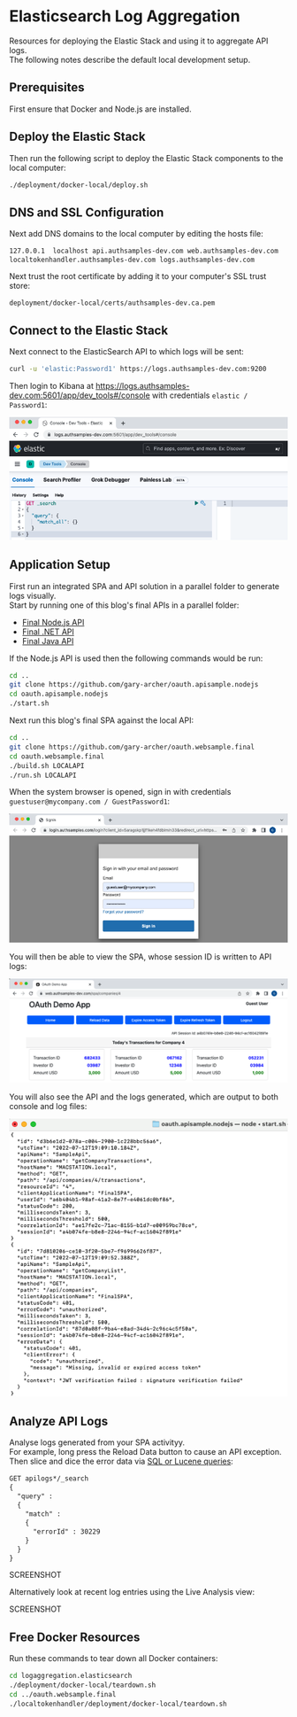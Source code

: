 # Elasticsearch Log Aggregation

Resources for deploying the Elastic Stack and using it to aggregate API logs.\
The following notes describe the default local development setup.

## Prerequisites

First ensure that Docker and Node.js are installed.

## Deploy the Elastic Stack

Then run the following script to deploy the Elastic Stack components to the local computer:

```bash
./deployment/docker-local/deploy.sh
```

## DNS and SSL Configuration

Next add DNS domains to the local computer by editing the hosts file:

```text
127.0.0.1  localhost api.authsamples-dev.com web.authsamples-dev.com localtokenhandler.authsamples-dev.com logs.authsamples-dev.com
```

Next trust the root certificate by adding it to your computer's SSL trust store:

```text
deployment/docker-local/certs/authsamples-dev.ca.pem
```

## Connect to the Elastic Stack

Next connect to the ElasticSearch API to which logs will be sent:

```bash
curl -u 'elastic:Password1' https://logs.authsamples-dev.com:9200
```

Then login to Kibana at https://logs.authsamples-dev.com:5601/app/dev_tools#/console with credentials `elastic / Password1`:

![Kibana UI](./doc/kibana.png)


## Application Setup

First run an integrated SPA and API solution in a parallel folder to generate logs visually.\
Start by running one of this blog's final APIs in a parallel folder:

- [Final Node.js API](https://github.com/gary-archer/oauth.apisample.nodejs)
- [Final .NET API](https://github.com/gary-archer/oauth.apisample.netcore)
- [Final Java API](https://github.com/gary-archer/oauth.apisample.javaspringboot)

If the Node.js API is used then the following commands would be run:

```bash
cd ..
git clone https://github.com/gary-archer/oauth.apisample.nodejs
cd oauth.apisample.nodejs
./start.sh
```

Next run this blog's final SPA against the local API:

```bash
cd ..
git clone https://github.com/gary-archer/oauth.websample.final
cd oauth.websample.final
./build.sh LOCALAPI
./run.sh LOCALAPI
```

When the system browser is opened, sign in with credentials `guestuser@mycompany.com / GuestPassword1`:

![Login](./doc/login.png)

You will then be able to view the SPA, whose session ID is written to API logs:

![SPA](./doc/spa.png)

You will also see the API and the logs generated, which are output to both console and log files:

![API Logs](./doc/apilogs.png)

## Analyze API Logs

Analyse logs generated from your SPA activityy.\
For example, long press the Reload Data button to cause an API exception.\
Then slice and dice the error data via [SQL or Lucene queries](https://authguidance.com/api-technical-support-analysis/):

```text
GET apilogs*/_search
{ 
  "query" :
  {
    "match" :
    {
      "errorId" : 30229
    }
  }
}
```

SCREENSHOT

Alternatively look at recent log entries using the Live Analysis view:

SCREENSHOT

## Free Docker Resources

Run these commands to tear down all Docker containers:

```bash
cd logaggregation.elasticsearch
./deployment/docker-local/teardown.sh
cd ../oauth.websample.final
./localtokenhandler/deployment/docker-local/teardown.sh
```
